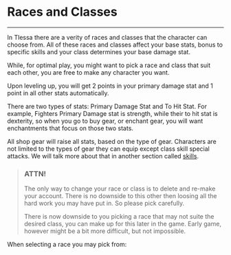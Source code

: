 # Races and Classes

-------------------

In Tlessa there are a verity of races and classes that the character can choose from. All of these races and classes affect your base stats, bonus to specific skills and your class determines your base damage stat.

While, for optimal play, you might want to pick a race and class that suit each other, you are free to make any character you want.

Upon leveling up, you will get 2 points in your primary damage stat and 1 point in all other stats automatically.

There are two types of stats: Primary Damage Stat and To Hit Stat. For example, Fighters Primary Damage stat is strength, while their to hit stat is dexterity,
so when you go to buy gear, or enchant gear, you will want enchantments that focus on those two stats.

All shop gear will raise all stats, based on the type of gear. Characters are not limited to the types of gear they can equip except 
class skill special attacks. We will talk more about that in another section called [skills](/information/skill-information).

> ### ATTN!
> 
> The only way to change your race or class is to delete and re-make your account. There is no downside to this other
> then loosing all the hard work you may have put in. So please pick carefully.
> 
> There is now downside to you picking a race that may not suite the desired class, you can make up for this
> later in the game. Early game, however might be a bit more difficult, but not impossible.

When selecting a race you may pick from:
